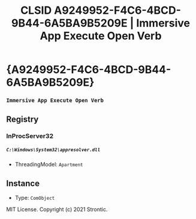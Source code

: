 ﻿---
title: "CLSID A9249952-F4C6-4BCD-9B44-6A5BA9B5209E | Immersive App Execute Open Verb"
excerpt: What is COM-Object CLSID A9249952-F4C6-4BCD-9B44-6A5BA9B5209E?
---

# {A9249952-F4C6-4BCD-9B44-6A5BA9B5209E}

### `Immersive App Execute Open Verb`

## Registry


### InProcServer32

##### `C:\Windows\System32\appresolver.dll`
* ThreadingModel: `Apartment`

## Instance

* Type: `ComObject`

MIT License. Copyright (c) 2021 Strontic.


